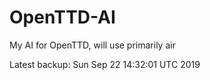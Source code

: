 # OpenTTD-AI
My AI for OpenTTD, will use primarily air

Latest backup: Sun Sep 22 14:32:01 UTC 2019
